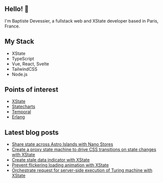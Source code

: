 ## Hello! 👋

I'm Baptiste Devessier, a fullstack web and XState developer based in Paris, France.

## My Stack

- XState
- TypeScript
- Vue, React, Svelte
- TailwindCSS
- Node.js

## Points of interest

- [XState](https://xstate.js.org/docs/)
- [Statecharts](https://statecharts.dev/)
- [Temporal](https://temporal.io/)
- [Erlang](https://www.erlang.org/)

## Latest blog posts

<!-- BLOG:START -->
- [Share state across Astro Islands with Nano Stores](https://baptiste.devessier.fr/writing/share-state-across-astro-islands-with-nano-stores/)
- [Create a proxy state machine to drive CSS transitions on state changes with XState](https://baptiste.devessier.fr/writing/create-a-proxy-state-machine-to-drive-css-transitions-on-state-changes-with-xstate/)
- [Create stale data indicator with XState](https://baptiste.devessier.fr/writing/create-stale-data-indicator-with-xstate/)
- [Prevent flickering loading animation with XState](https://baptiste.devessier.fr/writing/prevent-flickering-loading-animation-with-xstate/)
- [Orchestrate request for server-side execution of Turing machine with XState](https://baptiste.devessier.fr/writing/orchestrate-request-for-server-side-execution-of-turing-machine-with-xstate/)
<!-- BLOG:END -->
